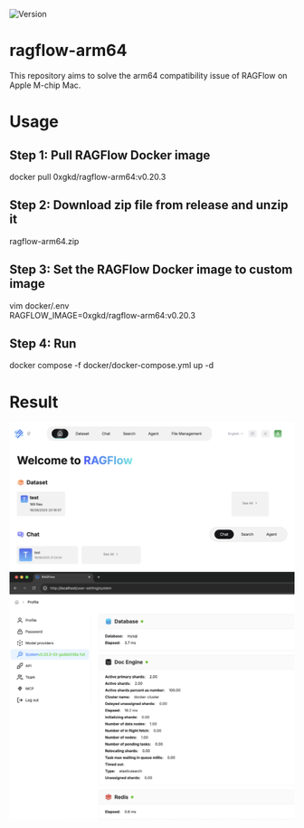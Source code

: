 ![Version](https://img.shields.io/badge/Version-v0.20.3-red)
# ragflow-arm64
This repository aims to solve the arm64 compatibility issue of RAGFlow on Apple M-chip Mac.

# Usage
## Step 1: Pull RAGFlow Docker image
docker pull 0xgkd/ragflow-arm64:v0.20.3

## Step 2: Download zip file from release and unzip it
ragflow-arm64.zip

## Step 3: Set the RAGFlow Docker image to custom image
vim docker/.env  
RAGFLOW_IMAGE=0xgkd/ragflow-arm64:v0.20.3

## Step 4: Run
docker compose -f docker/docker-compose.yml up -d

# Result
![image](https://github.com/0xgkd/ragflow-arm64/blob/main/success.png)
![image](https://github.com/0xgkd/ragflow-arm64/blob/main/system.png)

